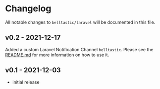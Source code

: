 # Changelog

All notable changes to `belltastic/laravel` will be documented in this file.

## v0.2 - 2021-12-17

Added a custom Laravel Notification Channel `belltastic`. Please see the [README.md](https://github.com/belltastic/laravel) for more information on how to use it.

## v0.1 - 2021-12-03

- initial release
